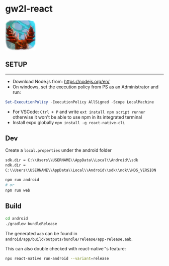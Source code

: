 # gw2l-react
![GW 2l](assets/icon.png "App Icon")

## SETUP

----
- Download Node.js from: https://nodejs.org/en/
- On windows, set the execution policy from PS as an Administrator and run:
```powershell
Set-ExecutionPolicy -ExecutionPolicy AllSigned -Scope LocalMachine
```
- For VSCode: `Ctrl + P` and write ``ext install npm script runner`` otherwise it won't be able to use npm in its integrated terminal
- Install expo globally `npm install -g react-native-cli`


## Dev
Create a `local.properties` under the android folder
```.properties
sdk.dir = C:\\Users\\USERNAME\\AppData\\Local\\Android\\sdk
ndk.dir = C:\\Users\\USERNAME\\AppData\\Local\\Android\\sdk\\ndk\\NDS_VERSION
```
```sh
npm run android
# or
npm run web
```

## Build

```sh
cd android
./gradlew bundleRelease
```
The generated `aab` can be found in `android/app/build/outputs/bundle/release/app-release.aab`.


This can also double checked with react-native`'s feature:
```sh
npx react-native run-android --variant=release
```
